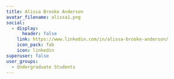 ```yaml
---
title: Alissa Brooke Anderson
avatar_filename: alissa1.png
social:
  - display:
      header: false
    link: https://www.linkedin.com/in/alissa-brooke-anderson/
    icon_pack: fab
    icon: linkedin
superuser: false
user_groups:
  - Undergraduate Students
---
```

